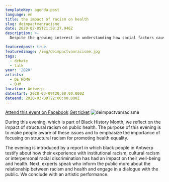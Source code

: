 ```yaml
---
templateKey: agenda-post
language: en
title: the impact of racism on health
slug: deimpactvanracisme
date: 2020-02-05T21:50:27.946Z
description: >-
  Despite the growing interest in understanding how social factors cause poor health outcomes, many academics, policy makers, scientists, journalists and others remain reluctant to identify racism as a major cause of racial health inequality.

featuredpost: true
featuredimage: /img/deimpactvanracisme.jpg
tags:
  - debate
  - talk
year: '2020'
artists:
  - DE ROMA
  - BHM
location: Antwerp
datestart: 2020-03-09T20:00:00.000Z
dateend: 2020-03-09T22:00:00.000Z
---
```

[Attend this event on Facebook](https://www.facebook.com/events/469265537282688/)
[Get ticket](https://www.deroma.be/nl/agenda/black-history-month/10760/?fbclid=IwAR2CSF1DGm4vRtPail3oZ9NDH3SS040A6TgLBqlrB8U0dUGPeep8c2RJy78)
![deimpactvanracisme](/img/deimpactvanracisme.jpg "deimpactvanracisme")

During this evening, which is part of Black History Month, we reflect on the impact of structural racism on public health. The purpose of this evening is to make people aware of these issues and to emphasize the importance of focusing on structural racism for promoting health equality.

The evening is introduced by a report in which black people in Antwerp testify about how their experience with institutional racism, cultural racism or interpersonal racial discrimination has had an impact on their well-being and health. Next, experts speak who inform the public more about the relationship between racism and health and engage in a dialogue with the public. We conclude with an artistic performance.
